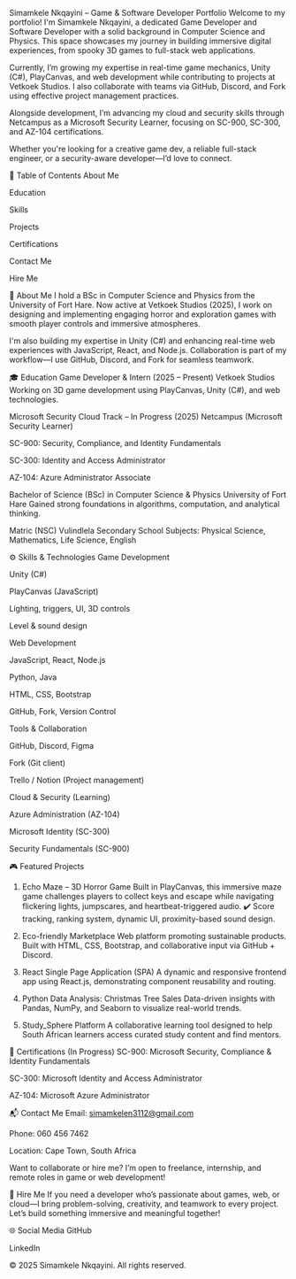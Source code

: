 Simamkele Nkqayini – Game & Software Developer Portfolio
Welcome to my portfolio! I'm Simamkele Nkqayini, a dedicated Game Developer and Software Developer with a solid background in Computer Science and Physics. This space showcases my journey in building immersive digital experiences, from spooky 3D games to full-stack web applications.

Currently, I’m growing my expertise in real-time game mechanics, Unity (C#), PlayCanvas, and web development while contributing to projects at Vetkoek Studios. I also collaborate with teams via GitHub, Discord, and Fork using effective project management practices.

Alongside development, I’m advancing my cloud and security skills through Netcampus as a Microsoft Security Learner, focusing on SC-900, SC-300, and AZ-104 certifications.

Whether you're looking for a creative game dev, a reliable full-stack engineer, or a security-aware developer—I’d love to connect.

📑 Table of Contents
About Me

Education

Skills

Projects

Certifications

Contact Me

Hire Me

🔹 About Me
I hold a BSc in Computer Science and Physics from the University of Fort Hare. Now active at Vetkoek Studios (2025), I work on designing and implementing engaging horror and exploration games with smooth player controls and immersive atmospheres.

I'm also building my expertise in Unity (C#) and enhancing real-time web experiences with JavaScript, React, and Node.js. Collaboration is part of my workflow—I use GitHub, Discord, and Fork for seamless teamwork.

🎓 Education
Game Developer & Intern (2025 – Present)
Vetkoek Studios
Working on 3D game development using PlayCanvas, Unity (C#), and web technologies.

Microsoft Security Cloud Track – In Progress (2025)
Netcampus (Microsoft Security Learner)

SC-900: Security, Compliance, and Identity Fundamentals

SC-300: Identity and Access Administrator

AZ-104: Azure Administrator Associate

Bachelor of Science (BSc) in Computer Science & Physics
University of Fort Hare
Gained strong foundations in algorithms, computation, and analytical thinking.

Matric (NSC)
Vulindlela Secondary School
Subjects: Physical Science, Mathematics, Life Science, English

⚙️ Skills & Technologies
Game Development

Unity (C#)

PlayCanvas (JavaScript)

Lighting, triggers, UI, 3D controls

Level & sound design

Web Development

JavaScript, React, Node.js

Python, Java

HTML, CSS, Bootstrap

GitHub, Fork, Version Control

Tools & Collaboration

GitHub, Discord, Figma

Fork (Git client)

Trello / Notion (Project management)

Cloud & Security (Learning)

Azure Administration (AZ-104)

Microsoft Identity (SC-300)

Security Fundamentals (SC-900)

🎮 Featured Projects
1. Echo Maze – 3D Horror Game
Built in PlayCanvas, this immersive maze game challenges players to collect keys and escape while navigating flickering lights, jumpscares, and heartbeat-triggered audio.
✔️ Score tracking, ranking system, dynamic UI, proximity-based sound design.

2. Eco-friendly Marketplace
Web platform promoting sustainable products. Built with HTML, CSS, Bootstrap, and collaborative input via GitHub + Discord.

3. React Single Page Application (SPA)
A dynamic and responsive frontend app using React.js, demonstrating component reusability and routing.

4. Python Data Analysis: Christmas Tree Sales
Data-driven insights with Pandas, NumPy, and Seaborn to visualize real-world trends.

5. Study_Sphere Platform
A collaborative learning tool designed to help South African learners access curated study content and find mentors.

📜 Certifications (In Progress)
SC-900: Microsoft Security, Compliance & Identity Fundamentals

SC-300: Microsoft Identity and Access Administrator

AZ-104: Microsoft Azure Administrator

📬 Contact Me
Email: simamkelen3112@gmail.com

Phone: 060 456 7462

Location: Cape Town, South Africa

Want to collaborate or hire me? I’m open to freelance, internship, and remote roles in game or web development!

💼 Hire Me
If you need a developer who’s passionate about games, web, or cloud—I bring problem-solving, creativity, and teamwork to every project. Let’s build something immersive and meaningful together!

🌐 Social Media
GitHub

LinkedIn

© 2025 Simamkele Nkqayini. All rights reserved.

